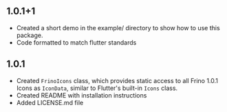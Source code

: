 ## 1.0.1+1

* Created a short demo in the example/ directory to show how to use this package.
* Code formatted to match flutter standards

## 1.0.1

* Created `FrinoIcons` class, which provides static access to all Frino 1.0.1 Icons as `IconData`, similar to Flutter's built-in `Icons` class.
* Created README with installation instructions
* Added LICENSE.md file
